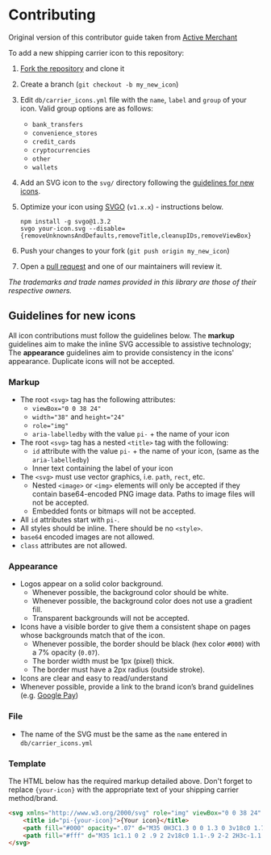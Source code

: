 # Contributing

Original version of this contributor guide taken from [Active Merchant](https://github.com/activemerchant/payment_icons/blob/master/CONTRIBUTING.md)

To add a new shipping carrier icon to this repository:

1. [Fork the repository](https://github.com/Checkout-Blocks/shipping_carrier_icons/fork) and clone it
2. Create a branch (`git checkout -b my_new_icon`)
3. Edit `db/carrier_icons.yml` file with the `name`, `label` and `group` of your icon. Valid group options are as follows:

    - `bank_transfers`
    - `convenience_stores`
    - `credit_cards`
    - `cryptocurrencies`
    - `other`
    - `wallets`

4. Add an SVG icon to the `svg/` directory following the [guidelines for new icons](#guidelines-for-new-icons).
5. Optimize your icon using [SVGO](https://github.com/svg/svgo) (`v1.x.x`) - instructions below.

    ```
    npm install -g svgo@1.3.2
    svgo your-icon.svg --disable={removeUnknownsAndDefaults,removeTitle,cleanupIDs,removeViewBox}
    ```

5. Push your changes to your fork (`git push origin my_new_icon`)
6. Open a [pull request](https://github.com/Checkout-Blocks/shipping_carrier_icons/pulls) and one of our maintainers will review it.

*The trademarks and trade names provided in this library are those of their respective owners.*



## Guidelines for new icons

All icon contributions must follow the guidelines below. The **markup** guidelines aim to make the inline SVG accessible to assistive technology; The **appearance** guidelines aim to provide consistency in the icons' appearance. Duplicate icons will not be accepted.

### Markup
- The root `<svg>` tag has the following attributes:
  - `viewBox="0 0 38 24"`
  - `width="38"` and `height="24"`
  - `role="img"`
  - `aria-labelledby` with the value `pi-` + the name of your icon
- The root `<svg>` tag has a nested `<title>` tag with the following:
  - `id` attribute with the value `pi-` + the name of your icon, (same as the `aria-labelledby`)
  - Inner text containing the label of your icon
- The `<svg>` must use vector graphics, i.e. `path`, `rect`, etc.
  - Nested `<image>` or `<img>` elements will only be accepted if they contain base64-encoded PNG image data. Paths to image files will not be accepted.
  - Embedded fonts or bitmaps will not be accepted.
- All `id` attributes start with `pi-`.
- All styles should be inline. There should be no `<style>`.
- `base64` encoded images are not allowed.
- `class` attributes are not allowed.

### Appearance
- Logos appear on a solid color background.
  - Whenever possible, the background color should be white.
  - Whenever possible, the background color does not use a gradient fill.
  - Transparent backgrounds will not be accepted.
- Icons have a visible border to give them a consistent shape on pages whose backgrounds match that of the icon.
  - Whenever possible, the border should be black (hex color `#000`) with a 7% opacity (`0.07`).
  - The border width must be 1px (pixel) thick.
  - The border must have a 2px radius (outside stroke).
- Icons are clear and easy to read/understand
- Whenever possible, provide a link to the brand icon’s brand guidelines (e.g. [Google Pay](https://developers.google.com/pay/api/web/guides/brand-guidelines))

### File
- The name of the SVG must be the same as the `name` entered in `db/carrier_icons.yml`

### Template

The HTML below has the required markup detailed above. Don't forget to replace `{your-icon}` with the appropriate text of your shipping carrier method/brand.

```html
<svg xmlns="http://www.w3.org/2000/svg" role="img" viewBox="0 0 38 24" width="38" height="24" aria-labelledby="pi-{your-icon}">
    <title id="pi-{your-icon}">{Your icon}</title>
    <path fill="#000" opacity=".07" d="M35 0H3C1.3 0 0 1.3 0 3v18c0 1.7 1.4 3 3 3h32c1.7 0 3-1.3 3-3V3c0-1.7-1.4-3-3-3z"/>
    <path fill="#fff" d="M35 1c1.1 0 2 .9 2 2v18c0 1.1-.9 2-2 2H3c-1.1 0-2-.9-2-2V3c0-1.1.9-2 2-2h32"/>
</svg>
```
